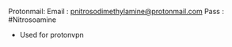 Protonmail:
Email : pnitrosodimethylamine@protonmail.com
Pass  : #Nitrosoamine

- Used for protonvpn

